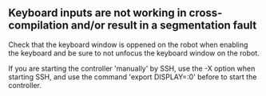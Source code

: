 ## Keyboard inputs are not working in cross-compilation and/or result in a segmentation fault

Check that the keyboard window is oppened on the robot when enabling the
keyboard and be sure to not unfocus the keyboard window on the robot.

If you are starting the controller 'manually' by SSH, use the -X option when
starting SSH, and use the command 'export DISPLAY=:0' before to start the
controller.

